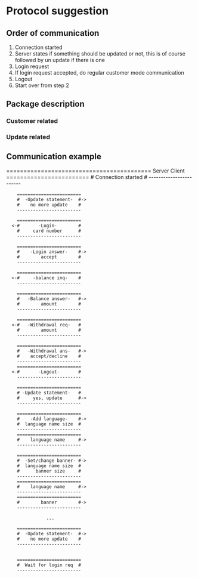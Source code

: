 # Protocol suggestion
## Order of communication
1. Connection started
2. Server states if something should be updated or not,
  this is of course followed by un update if there is one
3. Login request
4. If login request accepted, do regular customer mode 
   communication
5. Logout
6. Start over from step 2

## Package description
### Customer related

### Update related

## Communication example
==========================================
Server                              Client
        ========================
        #  Connection started  #
        ------------------------

        ========================
        #  -Update statement-  #->
        #    no more update    #
        ------------------------

        ========================
      <-#       -Login-        #
        #     card number      #
        ------------------------

        ========================
        #    -Login answer-    #->
        #        accept        #
        ------------------------
        
        ========================
      <-#     -balance inq-    #
        ------------------------

        ========================
        #   -Balance answer-   #->
        #        amount        #
        ------------------------

        ========================
      <-#   -Withdrawal req-   #
        #        amount        #
        ------------------------

        ========================
        #   -Withdrawal ans-   #->
        #    accept/decline    #
        ------------------------
        ========================
      <-#       -Logout-       #
        ------------------------

        ========================
        # -Update statement-   #
        #     yes, update      #->
        ------------------------
        
        ========================
        #    -Add language-    #->
        #  language name size  #
        ------------------------
        ========================
        #    language name     #->
        ------------------------
        
        ========================
        #  -Set/change banner- #->
        #  language name size  #
        #      banner size     # 
        ------------------------
        ========================
        #    language name     #->
        ------------------------
        ========================
        #        banner        #->
        ------------------------

                   ...

        ========================
        #  -Update statement-  #->
        #    no more update    #
        ------------------------


        ========================
        #  Wait for login req  #
        ------------------------



